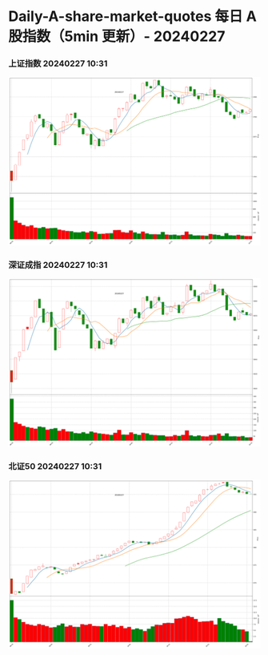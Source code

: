 
# Daily-A-share-market-quotes 每日 A 股指数（5min 更新）- 20240227

### 上证指数 20240227 10:31
![](./fig/2024/2/20240227-sh000001.png)

### 深证成指 20240227 10:31
![](./fig/2024/2/20240227-sz399001.png)

### 北证50 20240227 10:31
![](./fig/2024/2/20240227-bj899050.png)
